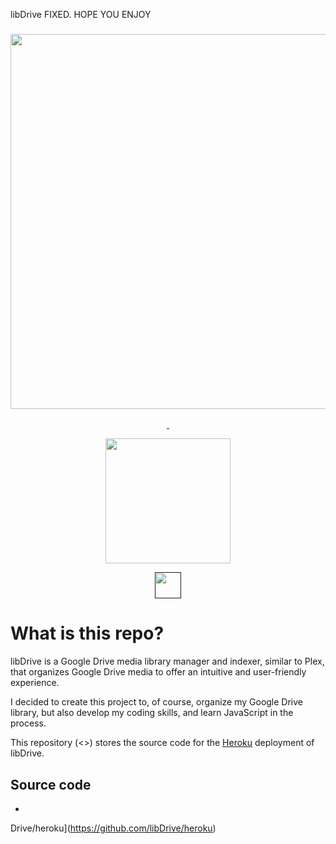 libDrive FIXED.
HOPE YOU ENJOY
<a href="#">
  <h3 align="center">
    <img src="" width="600px" />
  </h3>
</a>
<p align="center">
  <a href="">
    <img src="" />
  </a>
  <a href="">
    <img src="" />
  </a>
</p>
<p align="center">
  <a href="https://heroku.com/deploy?template=https://github.com/Nima3/aheroku">
    <img src="https://img.shields.io/badge/Deploy%20To%20Heroku-blueviolet?style=for-the-badge&logo=heroku" width="200" />
  </a>
</p>
<p align="center">
  <a href="">
    <img src="" width="42" />
  </a>
</p>

# What is this repo?

libDrive is a Google Drive media library manager and indexer, similar to Plex, that organizes Google Drive media to offer an intuitive and user-friendly experience.

I decided to create this project to, of course, organize my Google Drive library, but also develop my coding skills, and learn JavaScript in the process.

This repository (<>) stores the source code for the [Heroku](https://heroku.com) deployment of libDrive.

## Source code




-
Drive/heroku](https://github.com/libDrive/heroku)

